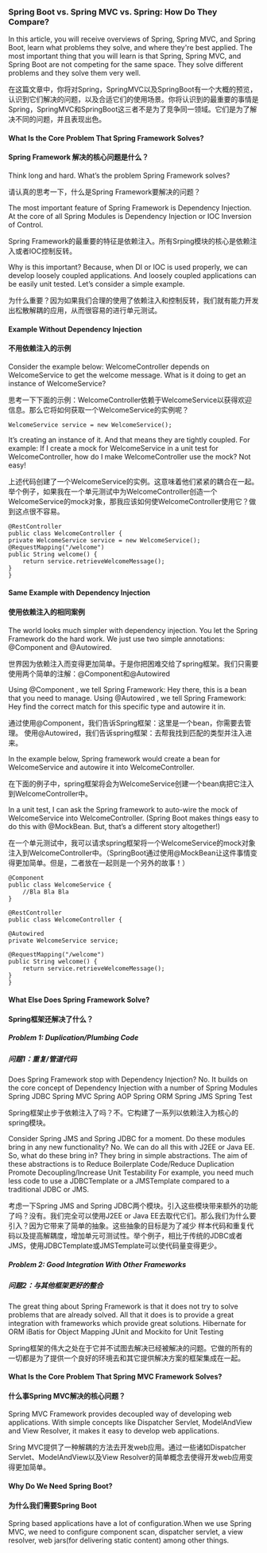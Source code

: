 <h3> Spring Boot vs. Spring MVC vs. Spring: How Do They Compare?</h3>


<p>In this article, you will receive overviews of Spring, Spring MVC, and Spring Boot, learn what problems they solve, and where they're best applied. The most important thing that you will learn is that Spring, Spring MVC, and Spring Boot are not competing for the same space. They solve different problems and they solve them very well.</p>

<p>在这篇文章中，你将对Spring，SpringMVC以及SpringBoot有一个大概的预览，认识到它们解决的问题，以及合适它们的使用场景。你将认识到的最重要的事情是Spring，SpringMVC和SpringBoot这三者不是为了竞争同一领域。它们是为了解决不同的问题，并且表现出色。

<h4>What Is the Core Problem That Spring Framework Solves?</h4>
<h4>Spring Framework 解决的核心问题是什么？</h4>

<p>Think long and hard. What’s the problem Spring Framework solves?</p>
<p>请认真的思考一下，什么是Spring Framework要解决的问题？</p>


<p>The most important feature of Spring Framework is Dependency Injection. At the core of all Spring Modules is Dependency Injection or IOC Inversion of Control.</p>
<p>Spring Framework的最重要的特征是依赖注入。所有Srping模块的核心是依赖注入或者IOC控制反转。</p>

<p>Why is this important? Because, when DI or IOC is used properly, we can develop loosely coupled applications. And loosely coupled applications can be easily unit tested.
   Let’s consider a simple example.
<p>为什么重要？因为如果我们合理的使用了依赖注入和控制反转，我们就有能力开发出松散解耦的应用，从而很容易的进行单元测试。


<h4>Example Without Dependency Injection</h4>
<h4>不用依赖注入的示例</h4>

<p>Consider the example below: WelcomeController depends on WelcomeService to get the welcome message. What is it doing to get an instance of WelcomeService?</p>
<p>思考一下下面的示例：WelcomeController依赖于WelcomeService以获得欢迎信息。那么它将如何获取一个WelcomeService的实例呢？</p>

```
WelcomeService service = new WelcomeService();
```

<p>It’s creating an instance of it. And that means they are tightly coupled. For example: If I create a mock for WelcomeService in a unit test for WelcomeController, how do I make WelcomeController use the mock? Not easy!</p>
<p>上述代码创建了一个WelcomeService的实例。这意味着他们紧紧的耦合在一起。举个例子，如果我在一个单元测试中为WelcomeController创造一个WelcomeService的mock对象，那我应该如何使WelcomeController使用它？做到这点很不容易。</p>

```
@RestController
public class WelcomeController {
private WelcomeService service = new WelcomeService();
@RequestMapping("/welcome")
public String welcome() {
    return service.retrieveWelcomeMessage();
}
}
```

<h4>Same Example with Dependency Injection</h4>
<h4>使用依赖注入的相同案例</h4>

<p>The world looks much simpler with dependency injection. You let the Spring Framework do the hard work. We just use two simple annotations: @Component and @Autowired.</p>
<p>世界因为依赖注入而变得更加简单。于是你把困难交给了spring框架。我们只需要使用两个简单的注解：@Component和@Autowired</p>

<p>Using @Component , we tell Spring Framework: Hey there, this is a bean that you need to manage.
Using @Autowired , we tell Spring Framework: Hey find the correct match for this specific type
and autowire it in.</p>

<p>通过使用@Component，我们告诉Spring框架：这里是一个bean，你需要去管理。
使用@Autowired，我们告诉spring框架：去帮我找到匹配的类型并注入进来。</p>


<p>In the example below, Spring framework would create a bean for WelcomeService and autowire it into WelcomeController.</p>
<p>在下面的例子中，spring框架将会为WelcomeService创建一个bean病把它注入到WelcomeController中。</p>

<p>In a unit test, I can ask the Spring framework to auto-wire the mock of WelcomeService into WelcomeController. (Spring Boot makes things easy to do this with @MockBean. But, that’s a different story altogether!)</p>
<p>在一个单元测试中，我可以请求spring框架将一个WelcomeService的mock对象注入到WelcomeController中。（SpringBoot通过使用@MockBean让这件事情变得更加简单。但是，二者放在一起则是一个另外的故事！）

``` 
@Component
public class WelcomeService {
    //Bla Bla Bla
}

@RestController
public class WelcomeController {

@Autowired
private WelcomeService service;

@RequestMapping("/welcome")
public String welcome() {
    return service.retrieveWelcomeMessage();
}
}
```

<h4>What Else Does Spring Framework Solve?</h4>
<h4>Spring框架还解决了什么？</h4>

<h5>Problem 1: Duplication/Plumbing Code</h5>
<h5>问题1：重复/管道代码</h5>

<p>Does Spring Framework stop with Dependency Injection? No. It builds on the core concept of Dependency Injection with a number of Spring Modules
Spring JDBC 
Spring MVC 
Spring AOP 
Spring ORM 
Spring JMS 
Spring Test</p>

<p>Spring框架止步于依赖注入了吗？不。它构建了一系列以依赖注入为核心的spring模块。</p>

<p>Consider Spring JMS and Spring JDBC for a moment.
   Do these modules bring in any new functionality? No. We can do all this with J2EE or Java EE. So, what do these bring in? They bring in simple abstractions. The aim of these abstractions is to
   Reduce Boilerplate Code/Reduce Duplication Promote Decoupling/Increase Unit Testability
   For example, you need much less code to use a JDBCTemplate or a JMSTemplate compared to a traditional JDBC or JMS.</p>
   
<p>考虑一下Spring JMS and Spring JDBC两个模块。引入这些模块带来额外的功能了吗？没有。我们完全可以使用J2EE or Java EE去取代它们。那么我们为什么要引入？因为它带来了简单的抽象。这些抽象的目标是为了减少
样本代码和重复代码以及提高解耦度，增加单元可测试性。举个例子，相比于传统的JDBC或者JMS，使用JDBCTemplate或JMSTemplate可以使代码量变得更少。</p>

<h5>Problem 2: Good Integration With Other Frameworks</h5>
<h5>问题2：与其他框架更好的整合</h5>

<p>The great thing about Spring Framework is that it does not try to solve problems that are already solved. All that it does is to provide a great integration with frameworks which provide great solutions.
   Hibernate for ORM
   iBatis for Object Mapping
   JUnit and Mockito for Unit Testing</p>
   
<p>Spring框架的伟大之处在于它并不试图去解决已经被解决的问题。它做的所有的一切都是为了提供一个良好的环境去和其它提供解决方案的框架集成在一起。</p>

<h4>What Is the Core Problem That Spring MVC Framework Solves?</h4>
<h4>什么事Spring MVC解决的核心问题？</h4>

<p>Spring MVC Framework provides decoupled way of developing web applications. With simple concepts like Dispatcher Servlet, ModelAndView and View Resolver, it makes it easy to develop web applications.</p>
<p>Sring MVC提供了一种解耦的方法去开发web应用。通过一些诸如Dispatcher Servlet、ModelAndView以及View Resolver的简单概念去使得开发web应用变得更加简单。</p>

<h4>Why Do We Need Spring Boot?</h4>
<h4>为什么我们需要Spring Boot</h4>

<p>Spring based applications have a lot of configuration.When we use Spring MVC, we need to configure component scan, dispatcher servlet, a view resolver, web jars(for delivering static content) among other things.</p>
<p></p>
